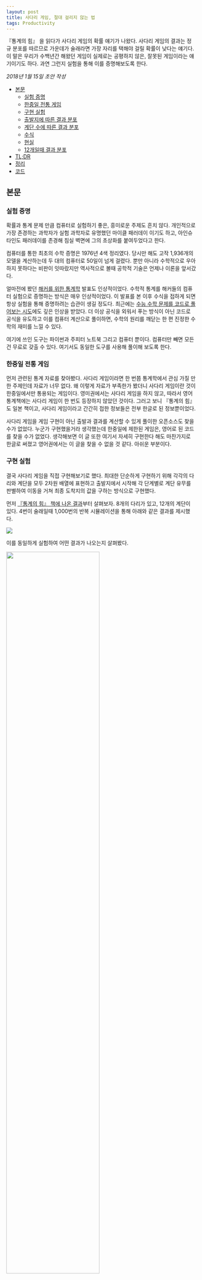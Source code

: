 ```yaml
---
layout: post
title: 사다리 게임, 절대 걸리지 않는 법
tags: Productivity
---
```


<div class="message">
『통계의 힘』 을 읽다가 사다리 게임의 확률 얘기가 나왔다. 사다리 게임의 결과는 정규 분포를 따르므로 가운데가 술래라면 가장 자리를 택해야 걸릴 확률이 낮다는 얘기다. 이 말은 우리가 수백년간 해왔던 게임이 실제로는 공평하지 않은, 잘못된 게임이라는 얘기이기도 하다. 과연 그런지 실험을 통해 이를 증명해보도록 한다.
</div>

*2018년 1월 15일 초안 작성*

<!-- TOC -->

- [본문](#본문)
    - [실험 증명](#실험-증명)
    - [한중일 전통 게임](#한중일-전통-게임)
    - [구현 실험](#구현-실험)
    - [출발지에 따른 결과 분포](#출발지에-따른-결과-분포)
    - [계단 수에 따른 결과 분포](#계단-수에-따른-결과-분포)
    - [수식](#수식)
    - [현실](#현실)
    - [12개일때 결과 분포](#12개일때-결과-분포)
- [TL;DR](#tldr)
- [정리](#정리)
- [코드](#코드)

<!-- /TOC -->

## 본문
### 실험 증명
확률과 통계 문제 만큼 컴퓨터로 실험하기 좋은, 흥미로운 주제도 흔치 않다. 개인적으로 가장 존경하는 과학자가 실험 과학자로 유명했던 마이클 패러데이 이기도 하고, 아인슈타인도 패러데이를 존경해 침실 벽면에 그의 초상화를 붙여두었다고 한다.

컴퓨터를 통한 최초의 수학 증명은 1976년 4색 정리였다. 당시만 해도 고작 1,936개의 모델을 계산하는데 두 대의 컴퓨터로 50일이 넘게 걸렸다. 뿐만 아니라 수학적으로 우아하지 못하다는 비판이 잇따랐지만 역사적으로 볼때 공학적 기술은 언제나 이론을 앞서갔다. 

얼마전에 봤던 [해커를 위한 통계학](https://speakerdeck.com/jakevdp/statistics-for-hackers) 발표도 인상적이었다. 수학적 통계를 해커들의 컴퓨터 실험으로 증명하는 방식은 매우 인상적이었다. 이 발표를 본 이후 수식을 접하게 되면 항상 실험을 통해 증명하려는 습관이 생길 정도다. 최근에는 [수능 수학 문제를 코드로 풀어보는 시도](https://github.com/serithemage/2017_CSAT_Mathematics_Type_GA)에도 깊은 인상을 받았다. 더 이상 공식을 외워서 푸는 방식이 아닌 코드로 공식을 유도하고 이를 컴퓨터 계산으로 풀이하면, 수학의 원리를 깨닫는 한 편 진정한 수학의 재미를 느낄 수 있다.

여기에 쓰인 도구는 파이썬과 주피터 노트북 그리고 컴퓨터 뿐이다. 컴퓨터만 빼면 모든건 무료로 갖출 수 있다. 여기서도 동일한 도구를 사용해 풀이해 보도록 한다.

### 한중일 전통 게임
먼저 관련된 통계 자료를 찾아봤다. 사다리 게임이라면 한 번쯤 통계학에서 관심 가질 만한 주제인데 자료가 너무 없다. 왜 이렇게 자료가 부족한가 봤더니 사다리 게임이란 것이 한중일에서만 통용되는 게임이다. 영미권에서는 사다리 게임을 하지 않고, 따라서 영어 통계책에는 사다리 게임이 한 번도 등장하지 않았던 것이다. 그러고 보니 『통계의 힘』 도 일본 책이고, 사다리 게임이라고 간간히 접한 정보들은 전부 한글로 된 정보뿐이었다.

사다리 게임을 게임 구현이 아닌 출발과 결과를 계산할 수 있게 풀이한 오픈소스도 찾을 수가 없었다. 누군가 구현했을거라 생각했는데 한중일에 제한된 게임은, 영어로 된 코드를 찾을 수가 없었다. 생각해보면 이 글 또한 여기서 자세히 구현한다 해도 마찬가지로 한글로 써졌고 영어권에서는 이 글을 찾을 수 없을 것 같다. 아쉬운 부분이다.

### 구현 실험
결국 사다리 게임을 직접 구현해보기로 했다. 최대한 단순하게 구현하기 위해 각각의 다리와 계단을 모두 2차원 배열에 표현하고 출발지에서 시작해 각 단계별로 계단 유무를 판별하여 이동을 거쳐 최종 도착지의 값을 구하는 방식으로 구현했다. 

먼저 [『통계의 힘』 책에 나온 결과](http://dbr.donga.com/article/view/1206/article_no/6544)부터 살펴보자. 8개의 다리가 있고, 12개의 계단이 있다. 4번이 술래일때 1,000번의 반복 시뮬레이션을 통해 아래와 같은 결과를 제시했다. 

<img src="/images/2018/ghost-leg/67_p2_91_157_20140708.png" />

이를 동일하게 실험하여 어떤 결과가 나오는지 살펴봤다.

<img src="/images/2018/ghost-leg/1.png" width="70%" />

책에서와 비슷한 정규분포가 나온다.

3번과 5번에서 약간 다른 모양이 나왔지만 이는 실험 횟수가 부족해서로 보인다. 큰 수의 법칙<sup>Law of large numbers</sup>에 따라 실험 횟수가 충분하다면 거의 동일한 형태가 될 것이다.

### 출발지에 따른 결과 분포
그렇다면 각각의 출발지에 따른 결과 분포는 어떻게 될까. 일반적으로 우리는 사다리 게임이 공평할거라 기대하고 있다. 그래야 이 게임이 수백년 간이나 이어져 내려왔을테니까. 그렇다면, 여기서는 **'사다리 게임은 공평하지 않다' 를 귀무가설<sup>null hypothesis</sup>로** 택하고 이를 기각하기 위해 데이터를 다뤄보도록 한다.

같은 조건(8개의 다리, 12개의 계단, 1,000번 반복)으로 출발지에 따른 결과 분포를 실험해본 결과는 아래와 같다.

<img src="/images/2018/ghost-leg/2.png" />

이대로만 보면 전혀 공평하지 않다.

중앙 부근에서 출발하면 항상 정규 분포를 띄며, 심지어 끝에서 끝까지 도달하지도 못한다. 1번에서 출발하면 8번에 도착하지 못하는 것이다. 이 말은 8번이 술래일때 1번을 택하면 절대 걸리지 않는다는 의미이기도 하다. 과연 그럴까. 정말 사다리 게임은 불공평한 게임일까.

### 계단 수에 따른 결과 분포
여기서 우리는 1번에서 출발하면 8번에 도착할 수 없다는 점에 주목해보도록 한다. 왜 도달하지 못할까. 이렇게 되면 게임 자체가 성립될 수 없는데, 혹시 계단의 갯수가 부족해서는 아닐까. 그렇다면 계단의 갯수를 늘려가며 실험해보도록 한다.

<img src="/images/2018/ghost-leg/4.jpeg" /> 

계단의 갯수를 10개부터 차츰 늘려가며 400개까지 만들었을때, 1번에서 출발한 도착점 분포다. 실험은 실제 확률에 근사하도록 각 1만회씩 충분히 시행했다.

계단의 갯수가 적을때는 확연히 치우친 모습을 보인다. 하지만 서서히 균등 분포<sup>uniform distribution</sup>를 띈다. 유의한<sup>significance</sup> p-value 기준은 관례상 5%로 하며, 이는 통계학의 아버지 피셔가 일찍이 제안했던 수치를 그대로 답습하도록 한다. 여러번의 실험을 통해 균등 분포가 95% 이상을 보이는 지점은 약 300개 이상일때 임을 찾아냈으며 이를 통해 **계단이 300개 이상일때 '사다리 게임은 공평하지 않다'는 귀무가설을 기각**한다.

### 수식
일본어 위키피디어에 따르면 참가자가 $$N$$일때 필요한 계단의 갯수를 계산하는 수식은 아래와 같다.

<img src="https://wikimedia.org/api/rest_v1/media/math/render/svg/58d5e7cf4171a4887f5c9a78ed53f74e8ebd0c37" />

우리가 실험한 값과는 약간 차이가 있는데 이는 상수 계수를 생략한 대략적인 추산이기 때문이며 크게 중요하지 않다. 여기서 중요한 점은 수식이 지수란 점이며, 이는 참가자(다리의 수)가 많을수록 필요한 계단의 수가 기하급수적으로<sup>exponential</sup> 증가함을 뜻한다.

즉, 위 수식을 계산하면 $$N=8$$ 일때 392이며, 9일때는 576, 10일때는 810이 되는데, 이는 참가자가 10명일때 8명에 비해 2배나 많은 계단이 필요하다는 얘기다.

### 현실
계단의 수가 충분하면 사다리 게임은 공평하다. 적어도 수백년간 우리가 해왔던 게임이 잘못되지 않았다는데 안도한다. 그러나, 현실적으로 8명이 참여하는 게임에 계단을 300개나 그릴 순 없다. 참가자가 늘수록 이 값은 무한히 증가한다. 여러 사람이 모여 연습장에 빠르게 그려 하는 사다리 게임의 특성상 『통계의 힘』 책에서 조언한 것 처럼 **확률적으로 낮은 곳을 택하는 것이 유리**하다.

### 12개일때 결과 분포
그렇다면 다시, 계단 수가 12개일때 결과 분포가 어떤 형태를 이루는지 살펴보자.

대부분의 사다리 게임에선 이처럼 계단 수가 부족할 것이고 이 경우 확률이 낮은 쪽을 고르는 것이 유리하다. 어느 쪽이 확률이 낮은지 실험을 통해 살펴보도록 한다.

<img src="/images/2018/ghost-leg/5.png" />

이전보다 훨씬 더 많은, 각각 10만회씩 실험을 통해 실제 확률에 근사하도록 했다. '출발지에 따른 결과 분포' 처럼 결과가 들쑥날쑥하지 않고 고르게 분포한 것을 확인할 수 있다.

마찬가지로 정규 분포를 띄는데 특이한 점이 있다. 2번에서 출발하면 2번에 도착하는 것보다 오히려 1번에 도착할 확률이 더 높다는 점이다. 마찬가지로 7번에서 출발하면 8번에 도착할 확률이 가장 높다. 이런 추세는 3번에도 이어진다. 1,2번에 도착할 확률이 나머지 4,5,6,7,8 모두를 합친 것 보다 더 높다. 6번도 마찬가지다. 치우친 쪽으로 결과 쏠림 현상이 보인다.

이를 통해 도착점이 한 쪽에 치우쳐 있는 경우 가능한 반대쪽을 택해야 걸릴 확률이 낮다는 점을 실험 결과를 통해 확인할 수 있다.

## TL;DR
위에 나온 내용을 모두 정리하면 아래와 같다.
- 충분히 많은 계단을 그리면(8명이 참가할 경우 최소한 300개) 도착점은 고르게 분포하지만, 현실적으로 그렇게 많이 그릴 수 없다.
    - 따라서, 출발점은 도착점에서 가능한 먼 곳을 택한다.
- 도착점이 한쪽으로 치우쳐<sup>skewed</sup> 있는 경우 걸릴 확률은 치우쳐 있는 방향이 더 높다. 따라서, 반대 방향을 택해야 한다.
    - 도착점이 오른쪽에 치우쳐 있는 경우 출발점은 가능한 왼쪽으로 멀리 택한다.
    - 도착점이 왼쪽에 치우쳐 있는 경우 출발점은 가능한 오른쪽으로 멀리 택한다.

## 정리
이제 여러분은 더 이상 점심을 사지 않아도 된다. 

물론 처음 한 두번은 우연히 걸릴지도 모르겠지만 1년 내내 사다리 게임으로 점심을 사기로 정했다면, 그리고 여러분이 여기 나온 내용을 충분히 숙지하고 사다리 게임을 했다면, 큰 수의 법칙에 따라 여러분은 1년 동안 점심을 가장 적게 산 사람으로 기억될 것이다.

통계의 마법이다.

<img src="/images/2018/ghost-leg/687474703a2f2f6b6f2e6578706572696d656e74732e77696b69646f6b2e6e65742f6170692f46696c652f5265616c2f353865646266646363326362653232643634326332386433.jpeg" />
  
([통계학과 생명 보험](http://ko.experiments.wikidok.net/wp-d/58edc62ac2cbe22d642c28e2/View))

## 코드
[주피터 노트북 코드](https://nbviewer.jupyter.org/github/likejazz/jupyter-notebooks/blob/master/data-science/ghost-leg-probabilities.ipynb)
